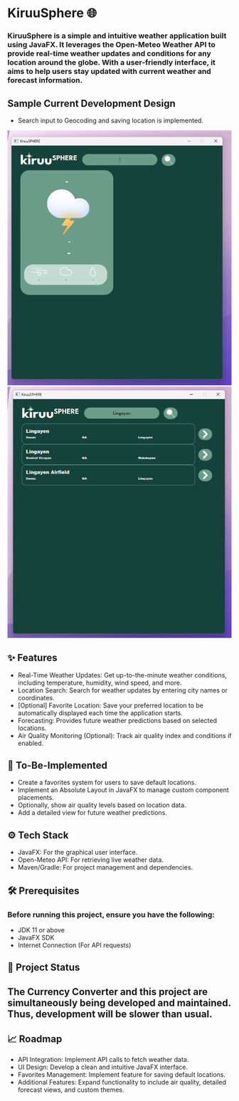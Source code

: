 # KiruuSphere 🌐

### KiruuSphere is a simple and intuitive weather application built using JavaFX. It leverages the Open-Meteo Weather API to provide real-time weather updates and conditions for any location around the globe. With a user-friendly interface, it aims to help users stay updated with current weather and forecast information.

## Sample Current Development Design
- Search input to Geocoding and saving location is implemented.

![Weather App Main Pane](weathermain.png)
![Weather App Search Pane](weathersearch.png)

## ✨ Features

- Real-Time Weather Updates: Get up-to-the-minute weather conditions, including temperature, humidity, wind speed, and more.
- Location Search: Search for weather updates by entering city names or coordinates.
- [Optional] Favorite Location: Save your preferred location to be automatically displayed each time the application starts.
- Forecasting: Provides future weather predictions based on selected locations.
- Air Quality Monitoring (Optional): Track air quality index and conditions if enabled.

## 🚀 To-Be-Implemented

- Create a favorites system for users to save default locations.
- Implement an Absolute Layout in JavaFX to manage custom component placements.
- Optionally, show air quality levels based on location data.
- Add a detailed view for future weather predictions.

## ⚙️ Tech Stack

- JavaFX: For the graphical user interface.
- Open-Meteo API: For retrieving live weather data.
- Maven/Gradle: For project management and dependencies.

## 🛠️ Prerequisites

### Before running this project, ensure you have the following:
- JDK 11 or above
- JavaFX SDK
- Internet Connection (For API requests)

## 🚧 Project Status

## The Currency Converter and this project are simultaneously being developed and maintained. Thus, development will be slower than usual.

## 📈 Roadmap

- API Integration: Implement API calls to fetch weather data.
- UI Design: Develop a clean and intuitive JavaFX interface.
- Favorites Management: Implement feature for saving default locations.
- Additional Features: Expand functionality to include air quality, detailed forecast views, and custom themes.
